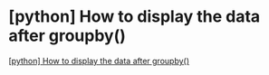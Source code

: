 # [python] How to display the data after groupby()
[[python] How to display the data after groupby()](https://aiwithcloud.com/2022/09/16/python_how_to_display_the_data_after_groupby/)